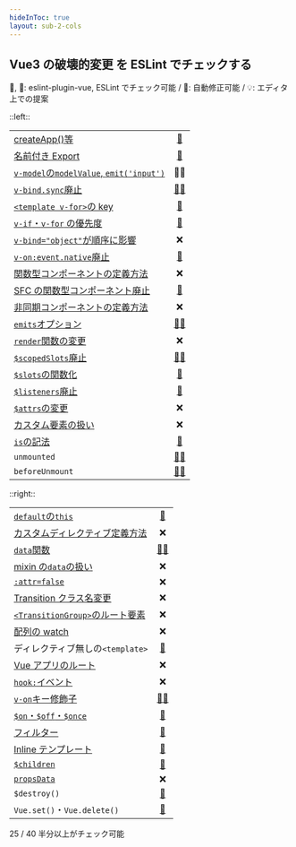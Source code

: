 ```yaml
---
hideInToc: true
layout: sub-2-cols
---
```


## Vue3 の破壊的変更 を ESLint でチェックする

💚, 💙: eslint-plugin-vue, ESLint でチェック可能 / 🔧: 自動修正可能 / 💡: エディタ上での提案

::left::

|                                                                                                                         |                                              |
| :---------------------------------------------------------------------------------------------------------------------- | :------------------------------------------: |
| [createApp()等](https://v3-migration.vuejs.org/breaking-changes/global-api.html)                                        |         [💙][no-restricted-imports]          |
| [名前付き Export](https://v3-migration.vuejs.org/breaking-changes/global-api-treeshaking.html)                          |         [💙][no-restricted-imports]          |
| [`v-model`の`modelValue`, `emit('input')`](https://v3-migration.vuejs.org/breaking-changes/v-model.html)                |                     💚💡                     |
| [`v-bind.sync`廃止](https://v3-migration.vuejs.org/breaking-changes/v-model.html)                                       |      [💚🔧][no-deprecated-v-bind-sync]       |
| [`<template v-for>`の key](https://v3-migration.vuejs.org/breaking-changes/key-attribute.html)                          |     [💚][no-v-for-template-key-on-child]     |
| [`v-if`・`v-for` の優先度](https://v3-migration.vuejs.org/breaking-changes/v-if-v-for.html)                             |         [💚][no-use-v-if-with-v-for]         |
| [`v-bind="object"`が順序に影響](https://v3-migration.vuejs.org/breaking-changes/v-bind.html)                            |                      ❌                      |
| [`v-on:event.native`廃止](https://v3-migration.vuejs.org/breaking-changes/v-on-native-modifier-removed.html)            |   [💚][no-deprecated-v-on-native-modifier]   |
| [関数型コンポーネントの定義方法](https://v3-migration.vuejs.org/breaking-changes/functional-components.html)            |                      ❌                      |
| [SFC の関数型コンポーネント廃止](https://v3-migration.vuejs.org/breaking-changes/functional-components.html)            |   [💚][no-deprecated-functional-template]    |
| [非同期コンポーネントの定義方法](https://v3-migration.vuejs.org/breaking-changes/async-components.html)                 |                      ❌                      |
| [`emits`オプション](https://v3-migration.vuejs.org/breaking-changes/emits-option.html)                                  |        [💚💡][require-explicit-emits]        |
| [`render`関数の変更](https://v3-migration.vuejs.org/breaking-changes/render-function-api.html)                          |                      ❌                      |
| [`$scopedSlots`廃止](https://v3-migration.vuejs.org/breaking-changes/slots-unification.html)                            | [💚🔧][no-deprecated-dollar-scopedslots-api] |
| [`$slots`の関数化](https://v3-migration.vuejs.org/breaking-changes/slots-unification.html)                              |       [💚][require-slots-as-functions]       |
| [`$listeners`廃止](https://v3-migration.vuejs.org/breaking-changes/listeners-removed)                                   |   [💚][no-deprecated-dollar-listeners-api]   |
| [`$attrs`の変更](https://v3-migration.vuejs.org/breaking-changes/attrs-includes-class-style.md)                         |                      ❌                      |
| [カスタム要素の扱い](https://v3-migration.vuejs.org/breaking-changes/custom-elements-interop.html)                      |                      ❌                      |
| [`is`の記法](https://v3-migration.vuejs.org/breaking-changes/custom-elements-interop.html#customized-built-in-elements) |     [💚][no-deprecated-html-element-is]      |
| `unmounted`                                                                                                             |  [💚💡][no-deprecated-destroyed-lifecycle]   |
| `beforeUnmount`                                                                                                         |  [💚💡][no-deprecated-destroyed-lifecycle]   |

[no-deprecated-destroyed-lifecycle]: https://eslint.vuejs.org/rules/no-deprecated-destroyed-lifecycle.html
[no-deprecated-dollar-listeners-api]: https://eslint.vuejs.org/rules/no-deprecated-dollar-listeners-api.html
[no-deprecated-dollar-scopedslots-api]: https://eslint.vuejs.org/rules/no-deprecated-dollar-scopedslots-api.html
[no-deprecated-functional-template]: https://eslint.vuejs.org/rules/no-deprecated-functional-template.html
[no-deprecated-html-element-is]: https://eslint.vuejs.org/rules/no-deprecated-html-element-is.html
[no-deprecated-v-bind-sync]: https://eslint.vuejs.org/rules/no-deprecated-v-bind-sync.html
[no-deprecated-v-on-native-modifier]: https://eslint.vuejs.org/rules/no-deprecated-v-on-native-modifier.html
[no-v-for-template-key-on-child]: https://eslint.vuejs.org/rules/no-v-for-template-key-on-child.html
[require-slots-as-functions]: https://eslint.vuejs.org/rules/require-slots-as-functions.html
[require-explicit-emits]: https://eslint.vuejs.org/rules/require-explicit-emits.html
[no-use-v-if-with-v-for]: https://eslint.vuejs.org/rules/no-use-v-if-with-v-for.html
[no-restricted-custom-event]: https://eslint.vuejs.org/rules/no-restricted-custom-event.html
[no-restricted-props]: https://eslint.vuejs.org/rules/no-restricted-props.html
[no-restricted-imports]: https://eslint.org/docs/latest/rules/no-restricted-imports

::right::

|                                                                                                                      |                                               |
| :------------------------------------------------------------------------------------------------------------------- | :-------------------------------------------: |
| [`default`の`this`](https://v3-migration.vuejs.org/breaking-changes/props-default-this.html)                         |    [💚][no-deprecated-props-default-this]     |
| [カスタムディレクティブ定義方法](https://v3-migration.vuejs.org/breaking-changes/custom-directives.html)             |                      ❌                       |
| [`data`関数](https://v3-migration.vuejs.org/breaking-changes/data-option.html)                                       | [💚🔧][no-deprecated-data-object-declaration] |
| [mixin の`data`の扱い](https://v3-migration.vuejs.org/breaking-changes/data-option.html#mixin-merge-behavior-change) |                      ❌                       |
| [`:attr=false`](https://v3-migration.vuejs.org/breaking-changes/attribute-coercion.html)                             |                      ❌                       |
| [Transition クラス名変更](https://v3-migration.vuejs.org/breaking-changes/transition.html)                           |                      ❌                       |
| [`<TransitionGroup>`のルート要素](https://v3-migration.vuejs.org/breaking-changes/transition-group.html)             |                      ❌                       |
| [配列の watch](https://v3-migration.vuejs.org/breaking-changes/watch.html)                                           |                      ❌                       |
| ディレクティブ無しの`<template>`                                                                                     |            [💚][no-lone-template]             |
| [Vue アプリのルート](https://v3-migration.vuejs.org/breaking-changes/mount-changes.html)                             |                      ❌                       |
| [`hook:`イベント](https://v3-migration.vuejs.org/breaking-changes/vnode-lifecycle-events.html)                       |                      ❌                       |
| [`v-on`キー修飾子](https://v3-migration.vuejs.org/breaking-changes/keycode-modifiers.html)                           |  [💚🔧][no-deprecated-v-on-number-modifiers]  |
| [`$on`・`$off`・`$once`](https://v3-migration.vuejs.org/breaking-changes/events-api.html)                            |        [💚][no-deprecated-events-api]         |
| [フィルター](https://v3-migration.vuejs.org/breaking-changes/filters.html)                                           |          [💚][no-deprecated-filter]           |
| [Inline テンプレート](https://v3-migration.vuejs.org/breaking-changes/inline-template-attribute.html)                |      [💚][no-deprecated-inline-template]      |
| [`$children`](https://v3-migration.vuejs.org/breaking-changes/children.html)                                         |        [💙][no-restricted-properties]         |
| [`propsData`](https://v3-migration.vuejs.org/breaking-changes/props-data.html)                                       |                      ❌                       |
| `$destroy()`                                                                                                         |        [💙][no-restricted-properties]         |
| `Vue.set()`・`Vue.delete()`                                                                                          |          [💙][no-restricted-imports]          |

[no-deprecated-data-object-declaration]: https://eslint.vuejs.org/rules/no-deprecated-data-object-declaration.html
[no-deprecated-events-api]: https://eslint.vuejs.org/rules/no-deprecated-events-api.html
[no-deprecated-filter]: https://eslint.vuejs.org/rules/no-deprecated-filter.html
[no-deprecated-inline-template]: https://eslint.vuejs.org/rules/no-deprecated-inline-template.html
[no-deprecated-props-default-this]: https://eslint.vuejs.org/rules/no-deprecated-props-default-this.html
[no-deprecated-v-on-number-modifiers]: https://eslint.vuejs.org/rules/no-deprecated-v-on-number-modifiers.html
[no-lone-template]: https://eslint.vuejs.org/rules/no-lone-template.html
[no-restricted-properties]: https://eslint.org/docs/latest/rules/no-restricted-properties

<div class="text-xs">

25 / 40 半分以上がチェック可能

</div>

<style>
  .slidev-layout td, .slidev-layout th {
    padding: 0.1rem;
    font-size: 0.7rem;
    line-height: 0.8rem;
  }
  .slidev-layout td code {
    padding: 0;
  }
</style>

